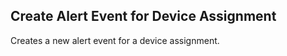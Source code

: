Create Alert Event for Device Assignment
----------------------------------------
Creates a new alert event for a device assignment.